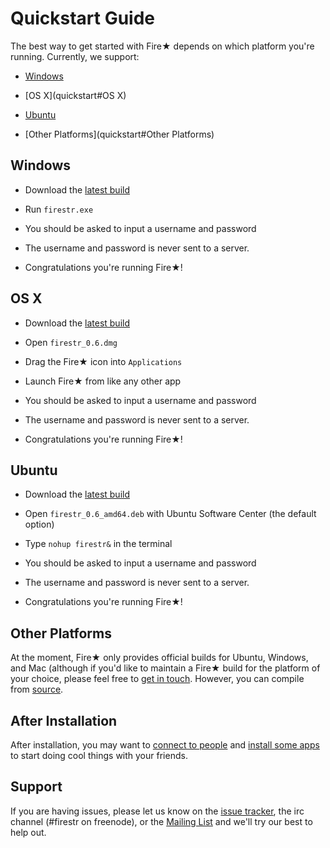Quickstart Guide
================

The best way to get started with Fire★ depends on which platform you're running.  Currently, we support:

  * [Windows](quickstart#Windows)

  * [OS X](quickstart#OS X)

  * [Ubuntu](quickstart#Ubuntu)

  * [Other Platforms](quickstart#Other Platforms)

Windows
-------

  * Download the [latest build](http://mempko.com/firestr/build/0.6/firestr_0.6_win64.zip)

  * Run `firestr.exe`

  * You should be asked to input a username and password

  * The username and password is never sent to a server.

  * Congratulations you're running Fire★!

OS X
----

  * Download the [latest build](http://mempko.com/firestr/build/0.6/firestr_0.6.dmg)

  * Open `firestr_0.6.dmg`

  * Drag the Fire★ icon into `Applications`

  * Launch Fire★ from like any other app

  * You should be asked to input a username and password

  * The username and password is never sent to a server.

  * Congratulations you're running Fire★!

Ubuntu
------

  * Download the [latest build](http://mempko.com/firestr/build/0.6/firestr_0.6_amd64.deb)

  * Open `firestr_0.6_amd64.deb` with Ubuntu Software Center (the default option)

  * Type `nohup firestr&` in the terminal

  * You should be asked to input a username and password

  * The username and password is never sent to a server.

  * Congratulations you're running Fire★!


Other Platforms
---------------

At the moment, Fire★ only provides official builds for Ubuntu, Windows, and Mac (although if you'd like to maintain a Fire★ build for the platform of your choice, please feel free to [get in touch](quickstart#support).  However, you can compile from [source](https://github.com/mempko/firestr).

After Installation
------------------

After installation, you may want to [connect to people](connecting.md) and [install some apps](installing_apps.md) 
to start doing cool things with your friends.

Support
-------

If you are having issues, please let us know on the [issue tracker](https://github.com/mempko/firestr/issues), the irc channel (#firestr on freenode), or the [Mailing List](mailto:firestr@librelist.com) and we'll try our best to help out.
